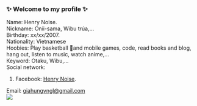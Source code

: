 ### ✨ Welcome to my profile ✨

Name: Henry Noise.  
Nickname: Onii-sama, Wibu trúa,...  
Birthday: xx/xx/2007.  
Nationality: Vietnamese  
Hoobies: Play basketball 🏀and mobile games, code, read books and blog, hang out, listen to music, watch anime,...  
Keyword: Otaku, Wibu,...  
Social network:  
1. Facebook: [Henry Noise](https://www.facebook.com/henry.so.noise).  
  
Email: giahungvngl@gmail.com  
![](https://komarev.com/ghpvc/?username=your-github-username&color=efcac2)
